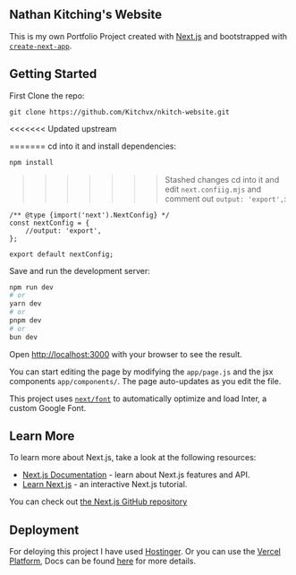 ## Nathan Kitching's Website

This is my own Portfolio Project created with [Next.js](https://nextjs.org/) and bootstrapped with [`create-next-app`](https://github.com/vercel/next.js/tree/canary/packages/create-next-app).

## Getting Started
First Clone the repo:

```
git clone https://github.com/Kitchvx/nkitch-website.git
```
<<<<<<< Updated upstream

=======
cd into it and install dependencies:

```bash
npm install
```
>>>>>>> Stashed changes
cd into it and edit `next.confiig.mjs` and comment out `output: 'export',`:

```
/** @type {import('next').NextConfig} */
const nextConfig = {
    //output: 'export',
};

export default nextConfig;
```

Save and run the development server:

```bash
npm run dev
# or
yarn dev
# or
pnpm dev
# or
bun dev
```

Open [http://localhost:3000](http://localhost:3000) with your browser to see the result.

You can start editing the page by modifying the `app/page.js` and the jsx components `app/components/`. The page auto-updates as you edit the file.

This project uses [`next/font`](https://nextjs.org/docs/basic-features/font-optimization) to automatically optimize and load Inter, a custom Google Font.

## Learn More

To learn more about Next.js, take a look at the following resources:

- [Next.js Documentation](https://nextjs.org/docs) - learn about Next.js features and API.
- [Learn Next.js](https://nextjs.org/learn) - an interactive Next.js tutorial.

You can check out [the Next.js GitHub repository](https://github.com/vercel/next.js/)

## Deployment

For deloying this project I have used [Hostinger](https://hostinger.co.uk?REFERRALCODE=1NATHAN23). Or you can use the [Vercel Platform](https://vercel.com/new?utm_medium=default-template&filter=next.js&utm_source=create-next-app&utm_campaign=create-next-app-readme), Docs can be found [here](https://nextjs.org/docs/deployment) for more details.